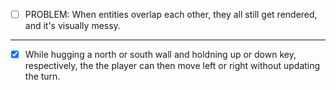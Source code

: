 


- [ ] PROBLEM: When entities overlap each other, they all still get rendered, and it's visually messy.


------------------------------------------------------------------

- [x] While hugging a north or south wall and holdning up or down key, respectively, the the player can then move left or right without updating the turn.
